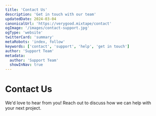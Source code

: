 ```yaml
---
title: 'Contact Us'
description: 'Get in touch with our team'
updatedDate: 2024-03-04
canonicalUrl: 'https://verygood.mixtape/contact'
ogImage: '/images/contact-support.jpg'
ogType: 'website'
twitterCard: 'summary'
metaRobots: 'index, follow'
keywords: ['contact', 'support', 'help', 'get in touch']
author: 'Support Team'
metadata:
  author: 'Support Team'
  showInNav: true
---
```


# Contact Us

We'd love to hear from you! Reach out to discuss how we can help with your next project.
